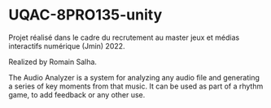 # UQAC-8PRO135-unity
Projet réalisé dans le cadre du recrutement au master jeux et médias interactifs numérique (Jmin) 2022.

Realized by Romain Salha.

The Audio Analyzer is a system for analyzing any audio file and generating a series of key moments from that music.
It can be used as part of a rhythm game, to add feedback or any other use.


